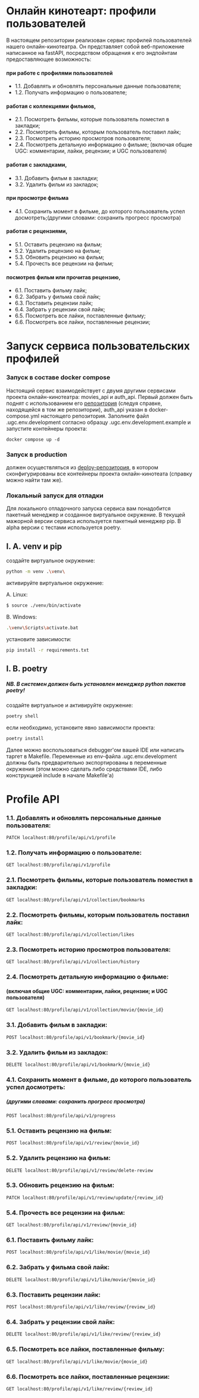 # Онлайн кинотеарт: профили пользователей

В настоящем репозитории реализован сервис профилей пользователей нашего онлайн-кинотеатра.
Он представляет собой веб-приложение написанное на fastAPI, посредством обращения к его эндпойнтам 
предоставляющее возможность:
#### при работе с профилями пользователей
+ 1.1. Добавлять и обновлять персональные данные пользователя;
+ 1.2. Получать информацию о пользователе;
#### работая с коллекциями фильмов,
+ 2.1. Посмотреть фильмы, которые пользователь поместил в закладки;
+ 2.2. Посмотреть фильмы, которым пользователь поставил лайк;
+ 2.3. Посмотреть историю просмотров пользователя;
+ 2.4. Посмотреть детальную информацию о фильме;
 (включая общие UGC: комментарии, лайки, рецензии; и UGC пользователя)
#### работая с закладками,
+ 3.1. Добавить фильм в закладки;
+ 3.2. Удалить фильм из закладок;
#### при просмотре фильма
+ 4.1. Сохранить момент в фильме, до которого пользователь успел досмотреть;(другими словами: сохранить прогресс просмотра) 
#### работая с рецензиями,
+ 5.1. Оставить рецензию на фильм;
+ 5.2. Удалить рецензию на фильм;
+ 5.3. Обновить рецензию на фильм;
+ 5.4. Прочесть все рецензии на фильм;
#### посмотрев фильм или прочитав рецензию,
+ 6.1. Поставить фильму лайк;
+ 6.2. Забрать у фильма свой лайк;
+ 6.3. Поставить рецензии лайк;
+ 6.4. Забрать у рецензии свой лайк;
+ 6.5. Посмотреть все лайки, поставленные фильму;
+ 6.6. Посмотреть все лайки, поставленные рецензии;

# Запуск сервиса пользовательских профилей
### Запуск в составе docker compose
Настоящий сервис взаимодействует с двумя другими сервисами проекта онлайн-кинотеатра: movies_api и auth_api. Первый должен быть поднят с использованием его [репозитория](https://github.com/chingisdev/Async_API_sprint_2) (следуя справке, находящейся в том же репозитории), auth_api указан в docker-compose.yml настоящего репозитория. 
Заполните файл .ugc.env.development согласно образцу .ugc.env.development.example и запустите контейнеры проекта:
```
docker compose up -d
```
### Запуск в production
должен осуществляться из [deploy-репозитория](https://github.com/allyotov/graduate_work), в котором сконфигурированы все контейнеры проекта онлайн-кинотеата (справку можно найти там же).

### Локальный запуск для отладки

Для локального отладочного запуска сервиса вам понадобится пакетный менеджер и созданное виртуальное окружение.
В текущей мажорной версии сервиса используется пакетный менеджер pip.
В alpha версии с тестами используется poetry.
## I. A. venv и pip
создайте виртуальное окружение:
```bash
python -m venv .\venv\
```
активируйте виртуальное окружение:

A. Linux:
```bash
$ source ./venv/bin/activate
```
B. Windows:
```bash
.\venv\Scripts\activate.bat
```
установите зависимости:
```bash
pip install -r requirements.txt
```
## I. B. poetry
##### NB. В системен должен быть установлен менеджер python пакетов poetry!
создайте виртуальное и активируйте окружение:
```bash
poetry shell
```
ecли необходимо, установите явно зависимости проекта:
```bash
poetry install
```
Далее можно воспользоваться debugger'ом вашей IDE или написать таргет в Makefile. Переменные из env-файла .ugc.env.development должны быть предварительно экспортированы в переменные окружения (этом можно сделать либо средствами IDE, либо конструкцией include в начале Makefile'а)
# Profile API
### 1.1. Добавлять и обновлять персональные данные пользователя:
```
PATCH localhost:80/profile/api/v1/profile
```
### 1.2. Получать информацию о пользователе:
```
GET localhost:80/profile/api/v1/profile
```
### 2.1. Посмотреть фильмы, которые пользователь поместил в закладки:
```
GET localhost:80/profile/api/v1/collection/bookmarks
```
### 2.2. Посмотреть фильмы, которым пользователь поставил лайк:
```
GET localhost:80/profile/api/v1/collection/likes
```
### 2.3. Посмотреть историю просмотров пользователя:
```
GET localhost:80/profile/api/v1/collection/history
```
### 2.4. Посмотреть детальную информацию о фильме:
#### (включая общие UGC: комментарии, лайки, рецензии; и UGC пользователя)
```
GET localhost:80/profile/api/v1/collection/movie/{movie_id}
```
### 3.1. Добавить фильм в закладки:
```
POST localhost:80/profile/api/v1/bookmark/{movie_id}
```
### 3.2. Удалить фильм из закладок:
```
DELETE localhost:80/profile/api/v1/bookmark/{movie_id}
```
### 4.1. Сохранить момент в фильме, до которого пользователь успел досмотреть:
##### (другими словами: сохранить прогресс просмотра) 
```
POST localhost:80/profile/api/v1/progress
```
### 5.1. Оставить рецензию на фильм:
```
POST localhost:80/profile/api/v1/review/{movie_id}
```
### 5.2. Удалить рецензию на фильм:
```
DELETE localhost:80/profile/api/v1/review/delete-review
```
### 5.3. Обновить рецензию на фильм:
```
PATCH localhost:80/profile/api/v1/review/update/{review_id}
```
### 5.4. Прочесть все рецензии на фильм:
```
GET localhost:80/profile/api/v1/review/{movie_id}
```
### 6.1. Поставить фильму лайк:
```
POST localhost:80/profile/api/v1/like/movie/{movie_id}
```
### 6.2. Забрать у фильма свой лайк:
```
DELETE localhost:80/profile/api/v1/like/movie/{movie_id}
```
### 6.3. Поставить рецензии лайк:
```
POST localhost:80/profile/api/v1/like/review/{review_id}
```
### 6.4. Забрать у рецензии свой лайк:
```
DELETE localhost:80/profile/api/v1/like/review/{review_id}
```
### 6.5. Посмотреть все лайки, поставленные фильму:
```
GET localhost:80/profile/api/v1/like/movie/{movie_id}
```
### 6.6. Посмотреть все лайки, поставленные рецензии:
```
GET localhost:80/profile/api/v1/like/review/{review_id}
```